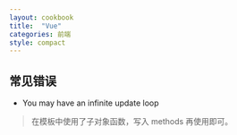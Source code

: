 ```yaml
---
layout: cookbook
title:  "Vue"
categories: 前端
style: compact
---
```


常见错误
---

- You may have an infinite update loop

> 在模板中使用了子对象函数，写入 methods 再使用即可。

